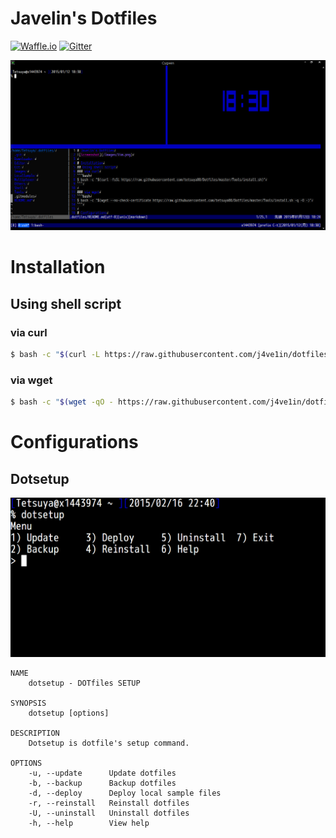 # Javelin's Dotfiles

[![Waffle.io](https://img.shields.io/badge/task-Waffle.io-blue.svg?style=flat-square "Waffle.io")](https://waffle.io/j4ve1in/dotfiles)
[![Gitter](https://img.shields.io/badge/chat-Gitter-lightgrey.svg?style=flat-square "Gitter")](https://gitter.im/j4ve1in/dotfiles?utm_source=badge&utm_medium=badge&utm_campaign=pr-badge&utm_content=badge)

![Screenshot](/img/screenshot.png "Screenshot")

# Installation
## Using shell script
### via curl
```bash
$ bash -c "$(curl -L https://raw.githubusercontent.com/j4ve1in/dotfiles/master/tools/install.bash)"
```

### via wget
```bash
$ bash -c "$(wget -qO - https://raw.githubusercontent.com/j4ve1in/dotfiles/master/tools/install.bash)"
```

# Configurations
## Dotsetup
![dotsetup](/img/dotsetup.png "dotsetup")

    NAME
        dotsetup - DOTfiles SETUP

    SYNOPSIS
        dotsetup [options]

    DESCRIPTION
        Dotsetup is dotfile's setup command.

    OPTIONS
        -u, --update      Update dotfiles
        -b, --backup      Backup dotfiles
        -d, --deploy      Deploy local sample files
        -r, --reinstall   Reinstall dotfiles
        -U, --uninstall   Uninstall dotfiles
        -h, --help        View help
